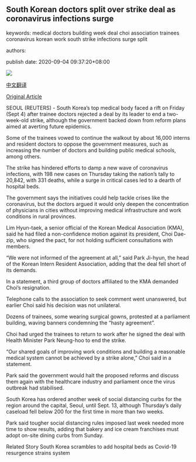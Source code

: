 ## South Korean doctors split over strike deal as coronavirus infections surge

keywords: medical doctors building week deal choi association trainees coronavirus korean work south strike infections surge split

authors: 

publish date: 2020-09-04 09:37:20+08:00

![](https://www.straitstimes.com/sites/default/files/styles/x_large/public/articles/2020/09/04/nz_protest_040958.jpg?itok=BGqeaa43)

[中文翻译](South%20Korean%20doctors%20split%20over%20strike%20deal%20as%20coronavirus%20infections%20surge_zh.md)

[Original Article](https://www.straitstimes.com/asia/east-asia/south-korean-doctors-expected-to-end-strike-amid-covid-19-cases-surge)

SEOUL (REUTERS) - South Korea’s top medical body faced a rift on Friday (Sept 4) after trainee doctors rejected a deal by its leader to end a two-week-old strike, although the government backed down from reform plans aimed at averting future epidemics.

Some of the trainees vowed to continue the walkout by about 16,000 interns and resident doctors to oppose the government measures, such as increasing the number of doctors and building public medical schools, among others.

The strike has hindered efforts to damp a new wave of coronavirus infections, with 198 new cases on Thursday taking the nation’s tally to 20,842, with 331 deaths, while a surge in critical cases led to a dearth of hospital beds.

The government says the initiatives could help tackle crises like the coronavirus, but the doctors argued it would only deepen the concentration of physicians in cities without improving medical infrastructure and work conditions in rural provinces.

Lim Hyun-taek, a senior official of the Korean Medical Association (KMA), said he had filed a non-confidence motion against its president, Choi Dae-zip, who signed the pact, for not holding sufficient consultations with members.

“We were not informed of the agreement at all,” said Park Ji-hyun, the head of the Korean Intern Resident Association, adding that the deal fell short of its demands.

In a statement, a third group of doctors affiliated to the KMA demanded Choi’s resignation.

Telephone calls to the association to seek comment went unanswered, but earlier Choi said his decision was not unilateral.

Dozens of trainees, some wearing surgical gowns, protested at a parliament building, waving banners condemning the “hasty agreement”.

Choi had urged the trainees to return to work after he signed the deal with Health Minister Park Neung-hoo to end the strike.

“Our shared goals of improving work conditions and building a reasonable medical system cannot be achieved by a strike alone,” Choi said in a statement.

Park said the government would halt the proposed reforms and discuss them again with the healthcare industry and parliament once the virus outbreak had stabilised.

South Korea has ordered another week of social distancing curbs for the region around the capital, Seoul, until Sept. 13, although Thursday’s daily caseload fell below 200 for the first time in more than two weeks.

Park said tougher social distancing rules imposed last week needed more time to show results, adding that bakery and ice cream franchises must adopt on-site dining curbs from Sunday.

Related Story South Korea scrambles to add hospital beds as Covid-19 resurgence strains system